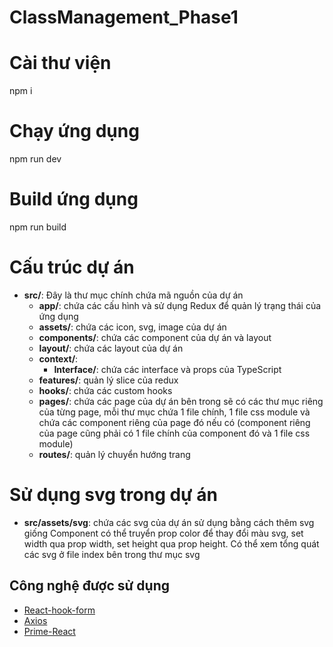 # ClassManagement_Phase1

# Cài thư viện

npm i

# Chạy ứng dụng

npm run dev

# Build ứng dụng

npm run build

# Cấu trúc dự án

- **src/**: Đây là thư mục chính chứa mã nguồn của dự án
  - **app/**: chứa các cấu hình và sử dụng Redux để quản lý trạng thái của ứng dụng
  - **assets/**: chứa các icon, svg, image của dự án
  - **components/**: chứa các component của dự án và layout
  - **layout/**: chứa các layout của dự án
  - **context/**:
    - **Interface/**: chứa các interface và props của TypeScript
  - **features/**: quản lý slice của redux
  - **hooks/**: chứa các custom hooks
  - **pages/**: chứa các page của dự án bên trong sẽ có các thư mục riêng của từng page, mỗi thư mục chứa 1 file chính, 1 file css module và chứa các component riêng của page đó nếu có (component riêng của page cũng phải có 1 file chính của component đó và 1 file css module)
  - **routes/**: quản lý chuyển hướng trang

# Sử dụng svg trong dự án

- **src/assets/svg**: chứa các svg của dự án sử dụng bằng cách thêm svg giống Component có thể truyển prop color để thay đổi màu svg, set width qua prop width, set height qua prop height. Có thể xem tổng quát các svg ở file index bên trong thư mục svg

## Công nghệ được sử dụng

- [React-hook-form](https://react-hook-form.com/)
- [Axios](https://axios-http.com/vi/docs/intro)
- [Prime-React](https://primereact.org/)
